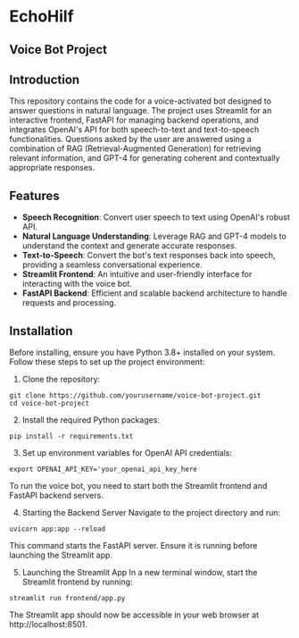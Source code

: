 # EchoHilf

## Voice Bot Project

## Introduction

This repository contains the code for a voice-activated bot designed to answer questions in natural language. The project uses Streamlit for an interactive frontend, FastAPI for managing backend operations, and integrates OpenAI's API for both speech-to-text and text-to-speech functionalities. Questions asked by the user are answered using a combination of RAG (Retrieval-Augmented Generation) for retrieving relevant information, and GPT-4 for generating coherent and contextually appropriate responses.

## Features

- **Speech Recognition**: Convert user speech to text using OpenAI's robust API.
- **Natural Language Understanding**: Leverage RAG and GPT-4 models to understand the context and generate accurate responses.
- **Text-to-Speech**: Convert the bot's text responses back into speech, providing a seamless conversational experience.
- **Streamlit Frontend**: An intuitive and user-friendly interface for interacting with the voice bot.
- **FastAPI Backend**: Efficient and scalable backend architecture to handle requests and processing.

## Installation

Before installing, ensure you have Python 3.8+ installed on your system. Follow these steps to set up the project environment:

1. Clone the repository:

```
git clone https://github.com/yourusername/voice-bot-project.git
cd voice-bot-project
```

2. Install the required Python packages:
```
pip install -r requirements.txt
```
3. Set up environment variables for OpenAI API credentials:
```
export OPENAI_API_KEY='your_openai_api_key_here
```
To run the voice bot, you need to start both the Streamlit frontend and FastAPI backend servers.

4. Starting the Backend Server
Navigate to the project directory and run:
```
uvicorn app:app --reload
```
This command starts the FastAPI server. Ensure it is running before launching the Streamlit app.

5. Launching the Streamlit App
In a new terminal window, start the Streamlit frontend by running:
```
streamlit run frontend/app.py
```
The Streamlit app should now be accessible in your web browser at http://localhost:8501.
